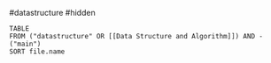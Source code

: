 #datastructure #hidden

```dataview
TABLE
FROM ("datastructure" OR [[Data Structure and Algorithm]]) AND -("main")
SORT file.name
```
